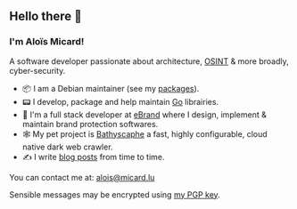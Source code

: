 ## Hello there 👋

### I'm Aloïs Micard!

A software developer passionate about architecture, [OSINT](https://en.wikipedia.org/wiki/Open-source_intelligence) & more broadly, cyber-security.

- 📦 I am a Debian maintainer (see my [packages](https://qa.debian.org/developer.php?login=alois@micard.lu)).
- 📟 I develop, package and help maintain [Go](https://golang.org/) librairies.
- 💼 I'm a full stack developer at [eBrand](https://ebrand.com) where I design, implement & maintain brand protection softwares.
- 🕸️ My pet project is [Bathyscaphe](https://github.com/darkspot-org/bathyscaphe) a fast, highly configurable, cloud native dark web crawler.
- ✍️ I write [blog posts](https://blog.creekorful.com) from time to time.

You can contact me at: alois@micard.lu

Sensible messages may be encrypted using [my PGP key](https://keyserver.ubuntu.com/pks/lookup?op=get&search=0xda4aa4369bfae29967cde85bf733e8710859fcd2).
